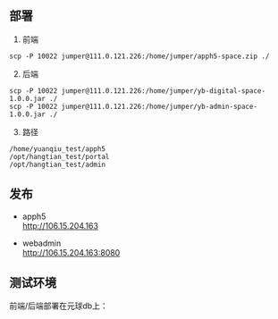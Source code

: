 
## 部署

1. 前端
```
scp -P 10022 jumper@111.0.121.226:/home/jumper/apph5-space.zip ./
```
2. 后端
```
scp -P 10022 jumper@111.0.121.226:/home/jumper/yb-digital-space-1.0.0.jar ./
scp -P 10022 jumper@111.0.121.226:/home/jumper/yb-admin-space-1.0.0.jar ./
```
3. 路径
```
/home/yuanqiu_test/apph5
/opt/hangtian_test/portal
/opt/hangtian_test/admin
```

## 发布
- apph5   
http://106.15.204.163

- webadmin  
http://106.15.204.163:8080



## 测试环境
前端/后端部署在元球db上：  

